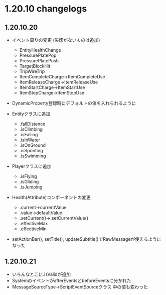 # 1.20.10 changelogs
## 1.20.10.20
- イベント周りの変更 (矢印がないものは追加)
  - EntityHealthChange
  - PressurePlatePop
  - PressurePlatePush
  - TargetBlockHit
  - TripWireTrip
  - ItemCompleteCharge→ItemCompleteUse
  - ItemReleaseCharge→ItemReleaseUse
  - ItemStartCharge→ItemStartUse
  - ItemStopCharge→ItemStopUse

- DynamicProperty登録時にデフォルトの値を入れられるように

- Entityクラスに追加
  - .fallDistance
  - .isClimbing
  - .isFalling
  - .isInWater
  - .isOnGround
  - .isSprinting
  - .isSwimming

- Playerクラスに追加
  - .isFlying
  - .isGliding
  - .isJumping

- Health(Attribute)コンポーネントの変更
  - .current→currentValue
  - .value→defaultValue
  - .setCurrent()→.setCurrentValue()
  - .effectiveMax
  - .effectiveMin

- setActionBar(), setTitle(), updateSubtitle()でRawMessageが使えるようになった

## 1.20.10.21
- いろんなとこに.isValidが追加
- SystemのイベントがafterEventsとbeforeEventsに分かれた
- MessageSourceType→ScriptEventSourceクラス
中の値も変わった